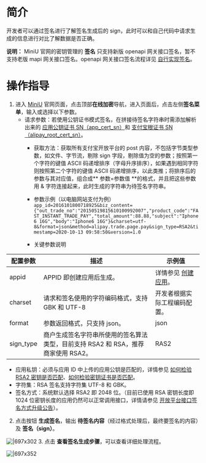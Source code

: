 
# 简介
开发者可以通过签名进行了解签名生成后的 sign，此时可以和自己代码中请求生成的信息进行对比了解数据是否正确。

**说明：** MiniU 官网的密钥管理的 **签名** 只支持新版 openapi 网关接口签名，暂不支持老版 mapi 网关接口签名。openapi 网关接口签名流程详见 [自行实现签名](https://opendocs.alipay.com/open/291/106118)。

# 操作指导

1. 进入  [MiniU](https://miniu.alipay.com/) 官网页面，点击顶部**在线加密**导航，进入页面后，点击左侧**签名菜单**，输入或选择以下参数。
   - 请求参数：若使用公钥证书模式签名，在拼接待签名字符串时需添加解析出来的 [应用公钥证书 SN（app_cert_sn）](https://opensupport.alipay.com/support/helpcenter/207/201602493625)和 [支付宝根证书 SN（alipay_root_cert_sn）](https://opensupport.alipay.com/support/helpcenter/207/201602494659)。
      - 获取方法：获取所有支付宝开放平台的 post 内容，不包括字节类型参数，如文件、字节流，剔除 sign 字段，剔除值为空的参数；按照第一个字符的键值 ASCII 码递增排序（字母升序排序），如果遇到相同字符则按照第二个字符的键值 ASCII 码递增排序，以此类推；将排序后的参数与其对应值，组合成** 参数=参数值 **的格式，并且把这些参数用 & 字符连接起来，此时生成的字符串为待签名字符串。
      - 参数示例（以电脑网站支付为例）<br/>
      `app_id=2016101800718925&biz_content={"out_trade_no":"20150519815610100992007","product_code":"FAST_INSTANT_TRADE_PAY","total_amount":88.88,"subject":"Iphone6 16G","body":"Iphone6 16G"}&charset=utf-8&format=json&method=alipay.trade.page.pay&sign_type=RSA2&timestamp=2020-10-13 09:58:50&version=1.0`
      


      - 关键参数说明

| **配置参数** | **描述** | **示例值** |
| --- | --- | --- |
| appid | APPID 即创建应用后生成。 | 详情参见 [创建应用](https://opendocs.alipay.com/open/200/105310#%E6%9F%A5%E7%9C%8B%20APPID)。 |
| charset | 请求和签名使用的字符编码格式，支持 GBK 和 UTF-8 | 开发者根据实际工程编码配置。 |
| format | 参数返回格式，只支持 json。 | json |
| sign_type | 商户生成签名字符串所使用的签名算法类型，目前支持 RSA2 和 RSA，推荐商家使用 RSA2。 | RAS2 |



   - 应用私钥：必须与应用 ID 中上传的应用公钥是匹配的，详情参见 [如何检验 RSA2 密钥是否匹配](https://opensupport.alipay.com/support/helpcenter/207/201602471153?ant_source=antsupport)、[如何检验密钥证书是否匹配](https://opensupport.alipay.com/support/helpcenter/207/201602473738)。
   - 字符集：RSA 签名支持字符集 UTF-8 和 GBK。
   - 签名方式：系统默认选择 RSA2 即 2048 位。（目前已使用 RSA 密钥长度即 1024 位密钥长度的应用仍然可以正常调用接口，详情请参见 [开放平台接口签名方式升级公告](https://open.alipay.com/platform/announcement.htm?id=17)）。
2. 点击按钮 **生成签名**，输出 **待签名内容**（经过格式处理后，最终要签名的内容）及 **签名（sign）**。

![|697x302](https://cdn.nlark.com/yuque/0/2021/png/179989/1636620319555-0533aa32-6dbe-4dee-a88e-c776aa52587e.png#align=left&display=inline&height=831&margin=%5Bobject%20Object%5D&name=image.png&originHeight=831&originWidth=1920&size=169988&status=done&style=none&width=1920)
3. 点击 **查看签名生成步骤**，可以查看详细处理流程。

![|697x352](https://cdn.nlark.com/yuque/0/2021/png/179989/1636620249497-567f5713-6b35-43d8-9f51-4684fd327fc1.png#align=left&display=inline&height=969&margin=%5Bobject%20Object%5D&name=image.png&originHeight=969&originWidth=1920&size=205961&status=done&style=none&width=1920)
